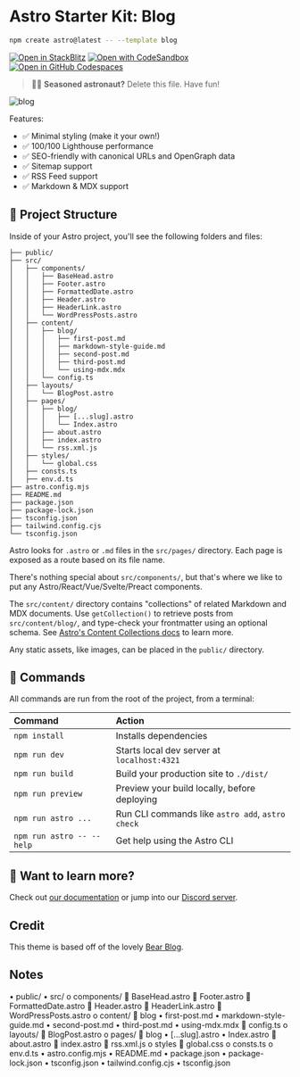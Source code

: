 # Astro Starter Kit: Blog

```sh
npm create astro@latest -- --template blog
```

[![Open in StackBlitz](https://developer.stackblitz.com/img/open_in_stackblitz.svg)](https://stackblitz.com/github/withastro/astro/tree/latest/examples/blog)
[![Open with CodeSandbox](https://assets.codesandbox.io/github/button-edit-lime.svg)](https://codesandbox.io/p/sandbox/github/withastro/astro/tree/latest/examples/blog)
[![Open in GitHub Codespaces](https://github.com/codespaces/badge.svg)](https://codespaces.new/withastro/astro?devcontainer_path=.devcontainer/blog/devcontainer.json)

> 🧑‍🚀 **Seasoned astronaut?** Delete this file. Have fun!

![blog](https://github.com/withastro/astro/assets/2244813/ff10799f-a816-4703-b967-c78997e8323d)

Features:

- ✅ Minimal styling (make it your own!)
- ✅ 100/100 Lighthouse performance
- ✅ SEO-friendly with canonical URLs and OpenGraph data
- ✅ Sitemap support
- ✅ RSS Feed support
- ✅ Markdown & MDX support

## 🚀 Project Structure

Inside of your Astro project, you'll see the following folders and files:

```text
├── public/
├── src/
│   ├── components/
│   │   ├── BaseHead.astro
│   │   ├── Footer.astro
│   │   ├── FormattedDate.astro
│   │   ├── Header.astro
│   │   ├── HeaderLink.astro
│   │   └── WordPressPosts.astro
│   ├── content/
│   │   ├── blog/
│   │   │   ├── first-post.md
│   │   │   ├── markdown-style-guide.md
│   │   │   ├── second-post.md
│   │   │   ├── third-post.md
│   │   │   └── using-mdx.mdx
│   │   └── config.ts
│   ├── layouts/
│   │   └── BlogPost.astro
│   ├── pages/
│   │   ├── blog/
│   │   │   ├── [...slug].astro
│   │   │   └── Index.astro
│   │   ├── about.astro
│   │   ├── index.astro
│   │   └── rss.xml.js
│   ├── styles/
│   │   └── global.css
│   ├── consts.ts
│   ├── env.d.ts
├── astro.config.mjs
├── README.md
├── package.json
├── package-lock.json
├── tsconfig.json
├── tailwind.config.cjs
└── tsconfig.json
```

Astro looks for `.astro` or `.md` files in the `src/pages/` directory. Each page is exposed as a route based on its file name.

There's nothing special about `src/components/`, but that's where we like to put any Astro/React/Vue/Svelte/Preact components.

The `src/content/` directory contains "collections" of related Markdown and MDX documents. Use `getCollection()` to retrieve posts from `src/content/blog/`, and type-check your frontmatter using an optional schema. See [Astro's Content Collections docs](https://docs.astro.build/en/guides/content-collections/) to learn more.

Any static assets, like images, can be placed in the `public/` directory.

## 🧞 Commands

All commands are run from the root of the project, from a terminal:

| Command                   | Action                                           |
| :------------------------ | :----------------------------------------------- |
| `npm install`             | Installs dependencies                            |
| `npm run dev`             | Starts local dev server at `localhost:4321`      |
| `npm run build`           | Build your production site to `./dist/`          |
| `npm run preview`         | Preview your build locally, before deploying     |
| `npm run astro ...`       | Run CLI commands like `astro add`, `astro check` |
| `npm run astro -- --help` | Get help using the Astro CLI                     |

## 👀 Want to learn more?

Check out [our documentation](https://docs.astro.build) or jump into our [Discord server](https://astro.build/chat).

## Credit

This theme is based off of the lovely [Bear Blog](https://github.com/HermanMartinus/bearblog/).


## Notes
•	public/
•	src/
    o	components/
        	BaseHead.astro
        	Footer.astro
        	FormattedDate.astro
        	Header.astro
        	HeaderLink.astro
        	WordPressPosts.astro
    o	content/
        	blog
            •	first-post.md
            •	markdown-style-guide.md
            •	second-post.md
            •	third-post.md
            •	using-mdx.mdx
        	config.ts
    o	layouts/
        	BlogPost.astro
    o	pages/
        	blog
            •	[…slug].astro
            •	Index.astro
        	about.astro
        	index.astro
        	rss.xml.js
    o	styles
        	global.css
    o	consts.ts
    o	env.d.ts
•	astro.config.mjs
•	README.md
•	package.json
•	package-lock.json
•	tsconfig.json
•	tailwind.config.cjs
•	tsconfig.json